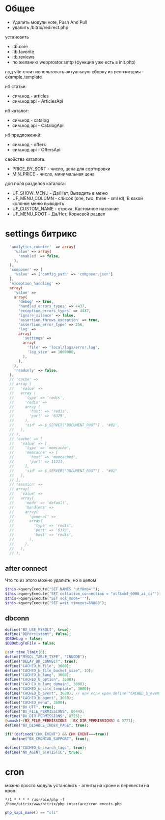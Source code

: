 # Общее

- Удалить модули vote, Push And Pull
- удалить /bitrix/redirect.php

установить
- itb.core
- itb.favorite
- itb.reviews
- по желанию webprostor.smtp (функция уже есть в init.php)

под vite стоит использовать актуальную сборку из репозитория - example_template

иб статьи:
- сим.код - articles
- сим.код api - ArticlesApi

иб каталог:
- сим.код - catalog
- сим.код api - CatalogApi

иб предложений:
- сим.код - offers
- сим.код api - OffersApi

свойства каталога:
- PRICE_BY_SORT - число, цена для сортировки
- MIN_PRICE - число, минимальная цена

доп поля разделов каталога:
- UF_SHOW_MENU - Да/Нет, Выводить в меню
- UF_MENU_COLUMN - список (one, two, three - xml id), В какой колонке меню выводить
- UF_CUSTOM_NAME - строка, Кастомное название
- UF_MENU_ROOT - Да/Нет, Корневой раздел

# settings битрикс

```php
  'analytics_counter'  => array(
    'value' => array(
      'enabled' => false,
    ),
  ),
  'composer' => [
    'value' => ['config_path' => 'composer.json']
  ],
  'exception_handling' =>
  array(
    'value' =>
    array(
      'debug' => true,
      'handled_errors_types' => 4437,
      'exception_errors_types' => 4437,
      'ignore_silence' => false,
      'assertion_throws_exception' => true,
      'assertion_error_type' => 256,
      'log' =>
      array(
        'settings' =>
        array(
          'file' => 'local/logs/error.log',
          'log_size' => 1000000,
        ),
      ),
    ),
    'readonly' => false,
  ),
  // 'cache' => 
  // array (
  //   'value' => 
  //   array (
  //     'type' => 'redis',
  //     'redis' => 
  //     array (
  //       'host' => 'redis',
  //       'port' => '6379',
  //     ),
  //     'sid' => $_SERVER["DOCUMENT_ROOT"] . '#01',
  //   ),
  // ),
  // 'cache' => [
  //   'value' => [
  //     'type' => 'memcache',
  //     'memcache' => [
  //       'host' => 'memcached',
  //       'port' => 11211,
  //     ],
  //     'sid' => $_SERVER["DOCUMENT_ROOT"] . "#01"
  //   ],
  // ],
  // 'session' =>
  // array(
  //   'value' =>
  //   array(
  //     'mode' => 'default',
  //     'handlers' =>
  //     array(
  //       'general' =>
  //       array(
  //         'type' => 'redis',
  //         'port' => '6379',
  //         'host' => 'redis',
  //       ),
  //     ),
  //   ),
  // ),
```

## after connect
Что то из этого можно удалить, но в целом
```php
$this->queryExecute("SET NAMES 'utf8mb4'");
$this->queryExecute('SET collation_connection = "utf8mb4_0900_ai_ci"');
$this->queryExecute("SET sql_mode=''");
$this->queryExecute("SET wait_timeout=68800");
```

## dbconn

```php
define("BX_USE_MYSQLI", true);
define("DBPersistent", false);
$DBDebug = false;
$DBDebugToFile = false;

@set_time_limit(0);
define("MYSQL_TABLE_TYPE", "INNODB");
define("DELAY_DB_CONNECT", true);
define("CACHED_b_file", 3600);
define("CACHED_b_file_bucket_size", 10);
define("CACHED_b_lang", 3600);
define("CACHED_b_option", 3600);
define("CACHED_b_lang_domain", 3600);
define("CACHED_b_site_template", 3600);
define("CACHED_b_event", 3600); // или если крон define("CACHED_b_event", false);
define("CACHED_b_agent", 3660);
define("CACHED_menu", 3600);
define("BX_UTF", true);
define("BX_FILE_PERMISSIONS", 0644);
define("BX_DIR_PERMISSIONS", 0755);
@umask(~(BX_FILE_PERMISSIONS | BX_DIR_PERMISSIONS) & 0777);
define("BX_DISABLE_INDEX_PAGE", true);

if(!(defined("CHK_EVENT") && CHK_EVENT===true))
   define("BX_CRONTAB_SUPPORT", true);

define("CACHED_b_search_tags", true);
define("NO_AGENT_STATISTIC", true);
```

# cron
можно просто модуль установить - агенты на кроне и перевести на крон.

``` */1 * * * * /usr/bin/php -f /home/bitrix/www/bitrix/php_interface/cron_events.php ```

```php
php_sapi_name() == "cli"
```